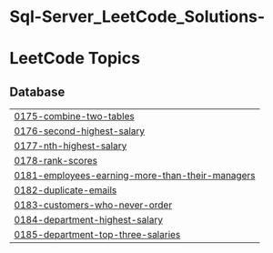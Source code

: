 # Sql-Server_LeetCode_Solutions-
<!---LeetCode Topics Start-->
# LeetCode Topics
## Database
|  |
| ------- |
| [0175-combine-two-tables](https://github.com/fcimahmoud/Sql-Server_LeetCode_Solutions/tree/master/0175-combine-two-tables) |
| [0176-second-highest-salary](https://github.com/fcimahmoud/Sql-Server_LeetCode_Solutions/tree/master/0176-second-highest-salary) |
| [0177-nth-highest-salary](https://github.com/fcimahmoud/Sql-Server_LeetCode_Solutions/tree/master/0177-nth-highest-salary) |
| [0178-rank-scores](https://github.com/fcimahmoud/Sql-Server_LeetCode_Solutions/tree/master/0178-rank-scores) |
| [0181-employees-earning-more-than-their-managers](https://github.com/fcimahmoud/Sql-Server_LeetCode_Solutions/tree/master/0181-employees-earning-more-than-their-managers) |
| [0182-duplicate-emails](https://github.com/fcimahmoud/Sql-Server_LeetCode_Solutions/tree/master/0182-duplicate-emails) |
| [0183-customers-who-never-order](https://github.com/fcimahmoud/Sql-Server_LeetCode_Solutions/tree/master/0183-customers-who-never-order) |
| [0184-department-highest-salary](https://github.com/fcimahmoud/Sql-Server_LeetCode_Solutions/tree/master/0184-department-highest-salary) |
| [0185-department-top-three-salaries](https://github.com/fcimahmoud/Sql-Server_LeetCode_Solutions/tree/master/0185-department-top-three-salaries) |
<!---LeetCode Topics End-->